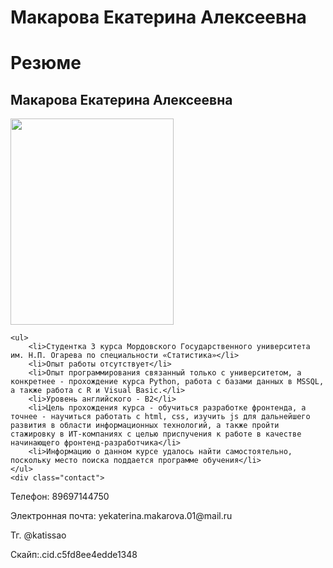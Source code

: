 # Макарова Екатерина Алексеевна
<!DOCTYPE html>
<html lang="en">

<head>
    <meta charset="UTF-8">
    <meta name="viewport" content="width=device-width, initial-scale=1.0">
    <title>Resume</title>
    <link rel="stylesheet" href="static/styles/style.css">
</head>
<body>
    <div class="main">
        <h1><span>Резюме</span></h1>
        <h2>Макарова Екатерина Алексеевна</h2>
        <img src="https://sun9-77.userapi.com/impg/lkjbmXSKdFXoK5LRRnjIMJBf_U0bFnSb2Jxm6g/FeVwIBY0MLE.jpg?size=960x1280&quality=95&sign=d0f7f2162cd53df85135bb3f1f7cb1b5&type=album"  width="261" height="330" alt="">
 <div class="outher">
    
    <ul>
        <li>Студентка 3 курса Мордовского Государственного университета им. Н.П. Огарева по специальности «Статистика»</li>
        <li>Опыт работы отсутствует</li>
        <li>Опыт программирования связанный только с университетом, а конкретнее - прохождение курса Python, работа с базами данных в MSSQL, а также работа с R и Visual Basic.</li>
        <li>Уровень английского - B2</li>
        <li>Цель прохождения курса - обучиться разработке фронтенда, а точнее - научиться работать с html, css, изучить js для дальнейшего развития в области информационных технологий, а также пройти стажировку в ИТ-компаниях с целью приспучения к работе в качестве начинающего фронтенд-разработчика</li>
        <li>Информацию о данном курсе удалось найти самостоятельно, поскольку место поиска поддается программе обучения</li>
    </ul>
    <div class="contact">
<p>Телефон: 89697144750 </p>  
<p>Электронная почта: yekaterina.makarova.01@mail.ru </p> 
<p>Тг. @katissao </p> 
<p>Скайп:.cid.c5fd8ee4edde1348 </p> 
 </div>
    </div>
    </div>
</body>
</html>
